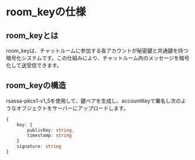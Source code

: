 # room_keyの仕様

## room_keyとは

room_keyは、チャットルームに参加する各アカウントが秘密鍵と共通鍵を持つ暗号化システムです。この仕組みにより、チャットルーム内のメッセージを暗号化して送受信できます。

## room_keyの構造

rsassa-pkcs1-v1_5を使用して、鍵ペアを生成し、accountKeyで署名し次のようなオブジェクトをサーバーにアップロードします。

```ts
{
    key: {
        publicKey: string,
        timestamp: string
    }
    signature: string
}
```